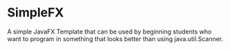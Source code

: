 # SimpleFX
A simple JavaFX Template that can be used by beginning students who want to program in something that looks better than using java.util.Scanner.
